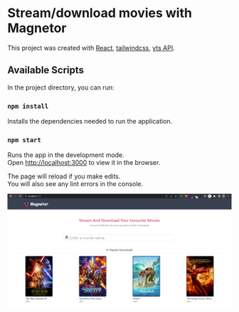 # Stream/download movies with Magnetor

This project was created with [React](https://react.dev/), [tailwindcss](https://tailwindcss.com/), [yts API](https://yts.mx/).

## Available Scripts

In the project directory, you can run:

### `npm install`

Installs the dependencies needed to run the application.

### `npm start`

Runs the app in the development mode.\
Open [http://localhost:3000](http://localhost:3000) to view it in the browser.

The page will reload if you make edits.\
You will also see any lint errors in the console.

![Home](./public/magnetor-home.png)
